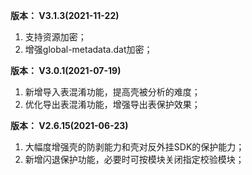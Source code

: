 **版本： V3.1.3(2021-11-22)**

1. 支持资源加密；
2. 增强global-metadata.dat加密；

**版本： V3.0.1(2021-07-19)**

1. 新增导入表混淆功能，提高壳被分析的难度；
2. 优化导出表混淆功能，增强导出表保护效果；

**版本： V2.6.15(2021-06-23)**

1. 大幅度增强壳的防剥能力和壳对反外挂SDK的保护能力；
2. 新增闪退保护功能，必要时可按模块关闭指定校验模块；